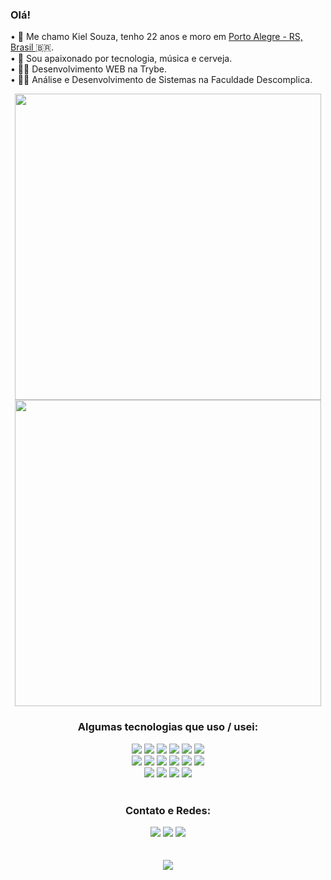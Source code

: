 <div align="left">
        <h3>Olá!</h3>
        <p>
            • 👦 Me chamo Kiel Souza, tenho 22 anos e moro em <a href="https://www.google.com/maps/place/Porto+Alegre,+RS">Porto Alegre - RS, Brasil  </a>🇧🇷.<br>
            • 💖 Sou apaixonado por tecnologia, música e cerveja.<br>
            • 👨‍💻 Desenvolvimento WEB na Trybe.<br>
            • 👨‍🎓 Análise e Desenvolvimento de Sistemas na Faculdade Descomplica.<br>
        </p>
    </div>
    <div align="center">
        <div>
            <img width="490" src="https://github-readme-stats-kielsouza.vercel.app/api?username=kielsouza&show_icons=trueshow_owner=true&count_private=true&include_all_commits=true&hide_border=true&theme=vue" />
            <img width="490" src="https://github-readme-stats-kielsouza.vercel.app/api/top-langs/?username=kielsouza&layout=compact&hide_border=true&theme=vue"/>    
        </div>
        <div align="center" width="300">
                <h3>Algumas tecnologias que uso / usei:</h3>
                <img src="https://img.shields.io/badge/-Visual%20Studio%20Code-23A9F2?style=flat-square&logo=Visual%20Studio%20Code&logoColor=white" />
                <img src="https://img.shields.io/badge/-Github-181717?style=flat-square&logo=GitHub&logoColor=white" />
                <img src="https://img.shields.io/badge/-Git-F44D27?style=flat-square&logo=Git&logoColor=white" />
                <img src="https://img.shields.io/badge/-NPM-CB3837?style=flat-square&logo=NPM&logoColor=white" />
                <img src="https://img.shields.io/badge/-Trello-0079BF?style=flat-square&logo=Trello&logoColor=white" />
                <img src="https://img.shields.io/badge/-Cypress-17202C?style=flat-square&logo=Cypress&logoColor=white" />
                <br>
                <img src="https://img.shields.io/badge/-Ubuntu-A80030?style=flat-square&logo=Ubuntu&logoColor=white" />
                <img src="https://img.shields.io/badge/-Slack-E01563?style=flat-square&logo=Slack&logoColor=white" />
                <img src="https://img.shields.io/badge/-Adobe%20Photoshop-31A8FF?style=flat-square&logo=Adobe%20Photoshop&logoColor=white" />
                <img src="https://img.shields.io/badge/-ESLint-4B32C3?style=flat-square&logo=ESLint&logoColor=white" />
                <img src="https://img.shields.io/badge/-HTML5-E34F26?style=flat-square&logo=HTML5&logoColor=white" />
                <img src="https://img.shields.io/badge/-CSS3-1572B6?style=flat-square&logo=CSS3&logoColor=white" />
                <br>
                <img src="https://img.shields.io/badge/-AWS-232F3E?style=flat-square&logo=Amazon%20AWS&logoColor=white" />
                <img src="https://img.shields.io/badge/-React JS-222F29?style=flat-square&logo=React&logoColor=white" />
                <img src="https://img.shields.io/badge/-Jest-C21325?style=flat-square&logo=Jest&logoColor=white" />
                <img src="https://img.shields.io/badge/-React Testing Library-E33332?style=flat-square&logo=Testing%20Library&logoColor=white" />    
            <br><br>
    </div>
    <div align="center">
            <h3>Contato e Redes:</h3>
            <a href="mailto:kielsouza115@hotmail.com?subject=[GitHub]">
                <img src="https://img.shields.io/badge/e‑mail-D14836.svg?style=for-the-badge&logo=GMail&logoColor=white" /></a>
            <a href="https://instagram.com/kiel.jpg">
                <img src="https://img.shields.io/badge/instagram-E4405F.svg?style=for-the-badge&logo=instagram&logoColor=white" /></a>
            <a href="https://www.linkedin.com/in/kiel-souza-052040186/">
                <img src="https://img.shields.io/badge/linkedin-0077B5.svg?style=for-the-badge&logo=linkedin&logoColor=white" /></a>
        <br>
        <br>
        <br>
    </div>
    <div align="center">
        <a href="https://open.spotify.com/user/aggwfzs37p4ssrxstmzjb4opk?si=d5449fa99ad94ce2">
            <img src="https://spotify-recently-played-readme.vercel.app/api?user=aggwfzs37p4ssrxstmzjb4opk&width=1000&count=1" /></a>
    </div>
